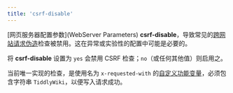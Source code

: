 ```yaml
---
title: 'csrf-disable'
---
```


[网页服务器配置参数](WebServer Parameters) **csrf-disable**，导致常见的[跨网站请求伪造](https://en.wikipedia.org/wiki/Cross-site_request_forgery)检查被禁用。这在异常或实验性的配置中可能是必要的。

将 **csrf-disable** 设置为 `yes` 会禁用 CSRF 检查；`no`（或任何其他值）则启用之。

当前唯一实现的检查，是使用名为 `x-requested-with` 的[自定义功能变量](https://www.owasp.org/index.php/Cross-Site_Request_Forgery_(CSRF)_Prevention_Cheat_Sheet#Protecting_REST_Services:_Use_of_Custom_Request_Headers)，必须包含字符串 `TiddlyWiki`，以便写入请求成功。